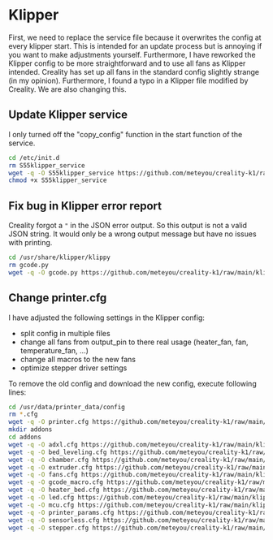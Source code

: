 # Klipper

First, we need to replace the service file because it overwrites the config at every klipper start. This is intended for
an update process but is annoying if you want to make adjustments yourself. Furthermore, I have reworked the Klipper
config to be more straightforward and to use all fans as Klipper intended. Creality has set up all fans in the standard
config slightly strange (in my opinion). Furthermore, I found a typo in a Klipper file modified by Creality. We are also
changing this.

## Update Klipper service

I only turned off the "copy_config" function in the start function of the service.

```bash
cd /etc/init.d
rm S55klipper_service
wget -q -O S55klipper_service https://github.com/meteyou/creality-k1/raw/main/klipper/S55klipper_service
chmod +x S55klipper_service
```

## Fix bug in Klipper error report

Creality forgot a `"` in the JSON error output. So this output is not a valid JSON string. It would only be a wrong
output message but have no issues with printing.

```bash
cd /usr/share/klipper/klippy
rm gcode.py
wget -q -O gcode.py https://github.com/meteyou/creality-k1/raw/main/klipper/klippy/gcode.py
```

## Change printer.cfg

I have adjusted the following settings in the Klipper config:
- split config in multiple files
- change all fans from output_pin to there real usage (heater_fan, fan, temperature_fan, ...)
- change all macros to the new fans
- optimize stepper driver settings

To remove the old config and download the new config, execute following lines:
```bash
cd /usr/data/printer_data/config
rm *.cfg
wget -q -O printer.cfg https://github.com/meteyou/creality-k1/raw/main/klipper/config/printer.cfg
mkdir addons
cd addons
wget -q -O adxl.cfg https://github.com/meteyou/creality-k1/raw/main/klipper/config/addons/adxl.cfg
wget -q -O bed_leveling.cfg https://github.com/meteyou/creality-k1/raw/main/klipper/config/addons/bed_leveling.cfg
wget -q -O chamber.cfg https://github.com/meteyou/creality-k1/raw/main/klipper/config/addons/chamber.cfg
wget -q -O extruder.cfg https://github.com/meteyou/creality-k1/raw/main/klipper/config/addons/extruder.cfg
wget -q -O fans.cfg https://github.com/meteyou/creality-k1/raw/main/klipper/config/addons/fans.cfg
wget -q -O gcode_macro.cfg https://github.com/meteyou/creality-k1/raw/main/klipper/config/addons/gcode_macro.cfg
wget -q -O heater_bed.cfg https://github.com/meteyou/creality-k1/raw/main/klipper/config/addons/heater_bed.cfg
wget -q -O led.cfg https://github.com/meteyou/creality-k1/raw/main/klipper/config/addons/led.cfg
wget -q -O mcu.cfg https://github.com/meteyou/creality-k1/raw/main/klipper/config/addons/mcu.cfg
wget -q -O printer_params.cfg https://github.com/meteyou/creality-k1/raw/main/klipper/config/addons/printer_params.cfg
wget -q -O sensorless.cfg https://github.com/meteyou/creality-k1/raw/main/klipper/config/addons/sensorless.cfg
wget -q -O stepper.cfg https://github.com/meteyou/creality-k1/raw/main/klipper/config/addons/stepper.cfg
```